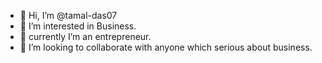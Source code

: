 - 👋 Hi, I’m @tamal-das07
- 👀 I’m interested in Business.
- 🌱 currently I’m an entrepreneur.
- 💞️ I’m looking to collaborate with anyone which serious about business.

<!---
tamal-das07/tamal-das07 is a ✨ special ✨ repository because its `README.md` (this file) appears on your GitHub profile.
You can click the Preview link to take a look at your changes.
--->
